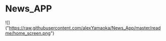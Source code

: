 # News_APP

![] ("https://raw.githubusercontent.com/alexYamaoka/News_App/master/readme/home_screen.png")
